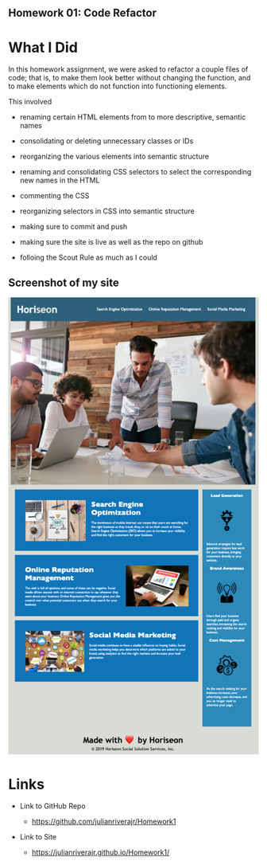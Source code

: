 ## Homework 01: Code Refactor

# What I Did

In this homework assignment, we were asked to refactor a couple files of code; that is, to make them look better without changing the function, and to make elements which do not function into functioning elements.

This involved 
* renaming certain HTML elements from <divs> to more descriptive, semantic names

* consolidating or deleting unnecessary classes or IDs

* reorganizing the various elements into semantic structure

* renaming and consolidating CSS selectors to select the corresponding new names in the HTML

* commenting the CSS

* reorganizing selectors in CSS into semantic structure

* making sure to commit and push 

* making sure the site is live as well as the repo on github

* folloing the Scout Rule as much as I could

## Screenshot of my site
![Horiseon](assets/horiseon-screenshot.png)

# Links 

* Link to GitHub Repo
  * https://github.com/julianriverajr/Homework1

* Link to Site
  * https://julianriverajr.github.io/Homework1/